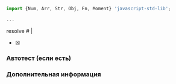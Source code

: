 ```javascript
import {Num, Arr, Str, Obj, Fn, Moment} 'javascript-std-lib';

...
```

resolve # |

- [x]

### Автотест (если есть)

### Дополнительная информация
